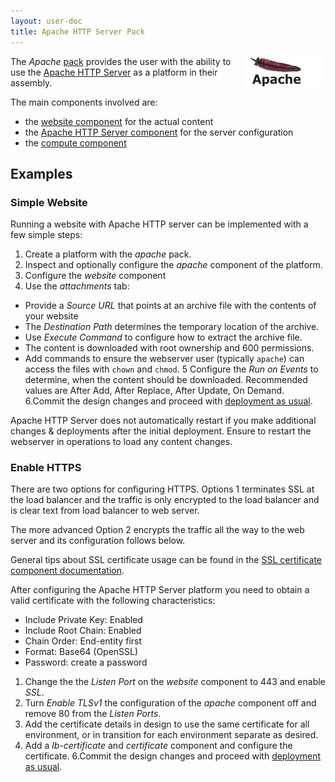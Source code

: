 ```yaml
---
layout: user-doc
title: Apache HTTP Server Pack
---
```


<img src="/assets/img/logos/integrations/apache.png" align="right"/>

The _Apache_ [pack](./packs.html) provides the user with the ability to use the 
[Apache HTTP Server](http://httpd.apache.org/) as a platform in their assembly.

The main components involved are: 

- the [website component](./website-component.html) for the actual content
- the [Apache HTTP Server component](./apache-http-server-component.html) for the server configuration
- the [compute component](./compute-component.html)

## Examples

### Simple Website

Running a website with Apache HTTP server can be implemented with a few simple steps:

1. Create a platform with the _apache_ pack. 
2. Inspect and optionally configure the _apache_ component of the platform.
3. Configure the _website_ component
4. Use the _attachments_ tab:
  - Provide a _Source URL_ that points at an archive file with the contents of your website
  - The _Destination Path_ determines the temporary location of the archive.
  - Use _Execute Command_ to configure how to extract the archive file.
  - The content is downloaded with root ownership and 600 permissions.
  - Add commands to ensure the webserver user (typically `apache`) can access the files with `chown` and `chmod`.
5 Configure the _Run on Events_ to determine, when the content should be downloaded. Recommended values are After Add,
After Replace, After Update, On Demand.
6.Commit the design changes and proceed with [deployment as usual](./components.html).

Apache HTTP Server does not automatically restart if you make additional changes & deployments after the initial
deployment. Ensure to restart the webserver in operations to load any content changes.

### Enable HTTPS 


There are two options for configuring HTTPS. Options 1 terminates SSL at the load balancer and the traffic is only
encrypted to the load balancer and is clear text from load balancer to web server.

The more advanced Option 2 encrypts the traffic all the way to the web server and its configuration follows below.

General tips about SSL certificate usage can be found in the
[SSL certificate component documentation](./ssl-certificate-component.html).

After configuring the Apache HTTP Server platform you need to obtain a valid certificate with the following
characteristics:

* Include Private Key: Enabled
* Include Root Chain: Enabled
* Chain Order: End-entity first
* Format: Base64 (OpenSSL)
* Password: create a password

1. Change the the _Listen Port_ on the _website_ component to 443 and enable _SSL_.
2. Turn _Enable TLSv1_ the configuration of the _apache_ component off and remove 80 from the _Listen Ports_.
3. Add the certificate details in design to use the same certificate for all environment, or in transition for each
environment separate as desired. 
5. Add a _lb-certificate_ and _certificate_ component and configure the certificate.
6.Commit the design changes and proceed with [deployment as usual](./components.html).

